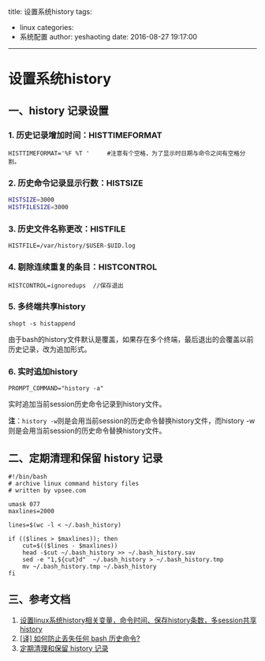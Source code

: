 title: 设置系统history
tags:
  - linux
categories:
  - 系统配置
author: yeshaoting
date: 2016-08-27 19:17:00
---

# 设置系统history



## 一、history 记录设置



### 1. 历史记录增加时间：HISTTIMEFORMAT

```shell
HISTTIMEFORMAT='%F %T '     #注意有个空格，为了显示时日期与命令之间有空格分割。
```



### 2. 历史命令记录显示行数：HISTSIZE

```bash
HISTSIZE=3000
HISTFILESIZE=3000
```



### 3. 历史文件名称更改：HISTFILE 

```shell
HISTFILE=/var/history/$USER-$UID.log
```



### 4. 剔除连续重复的条目：HISTCONTROL

```shell
HISTCONTROL=ignoredups  //保存退出
```



### 5. 多终端共享history

``` shell
shopt -s histappend
```

由于bash的history文件默认是覆盖，如果存在多个终端，最后退出的会覆盖以前历史记录，改为追加形式。

### 6. 实时追加history

``` shell
PROMPT_COMMAND="history -a"
```

实时追加当前session历史命令记录到history文件。

**注**：`history -w`则是会用当前session的历史命令替换history文件，而history -w则是会用当前session的历史命令替换history文件。



## 二、定期清理和保留 history 记录

``` shell
#!/bin/bash
# archive linux command history files
# written by vpsee.com

umask 077
maxlines=2000

lines=$(wc -l < ~/.bash_history)

if (($lines > $maxlines)); then
    cut=$(($lines - $maxlines))
    head -$cut ~/.bash_history >> ~/.bash_history.sav
    sed -e "1,${cut}d"  ~/.bash_history > ~/.bash_history.tmp
    mv ~/.bash_history.tmp ~/.bash_history
fi
```


<!-- more -->


## 三、参考文档

1. [设置linux系统history相关变量，命令时间、保存history条数，多session共享history](http://coolnull.com/4013.html)
2. [[译] 如何防止丢失任何 bash 历史命令?](http://blog.felixc.at/2013/09/how-to-avoid-losing-any-history-lines/)
3. [定期清理和保留 history 记录](http://www.vpsee.com/2011/08/archiving-linux-commands-history/)